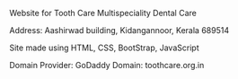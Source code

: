 Website for Tooth Care Multispeciality Dental Care

Address: Aashirwad building, Kidangannoor, Kerala 689514

Site made using HTML, CSS, BootStrap, JavaScript

Domain Provider: GoDaddy
Domain: toothcare.org.in
